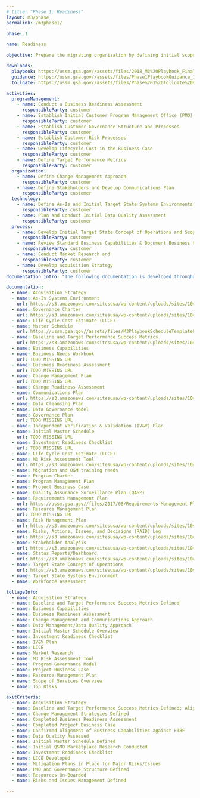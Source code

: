 ```yaml
---
# title: "Phase 1: Readiness"
layout: m3/phase
permalink: /m3phase1/

phase: 1

name: Readiness

objective: Prepare the migrating organization by defining initial scope of services and customer governance for the modernization effort.

downloads:
  playbook: https://ussm.gsa.gov//assets/files/2018_M3%20Playbook_Final_Phase%201.pdf
  guidance: https://ussm.gsa.gov//assets/files/Phase1PlaybookGuidance_10.05.18FINAL.pdf
  tollgate: https://ussm.gsa.gov//assets/files/Phase%201%20Tollgate%20Review8.30.18%20(1).pptx

activities:
  programManagement:
    - name: Conduct a Business Readiness Assessment 
      responsibleParty: customer
    - name: Establish Initial Customer Program Management Office (PMO) Processes
      responsibleParty: customer
    - name: Establish Customer Governance Structure and Processes
      responsibleParty: customer
    - name: Establish Customer Risk Processes
      responsibleParty: customer
    - name: Develop Lifecycle Cost in the Business Case
      responsibleParty: customer
    - name: Define Target Performance Metrics
      responsibleParty: customer
  organization:
    - name: Define Change Management Approach
      responsibleParty: customer
    - name: Define Stakeholders and Develop Communications Plan
      responsibleParty: customer
  technology:
    - name: Define As-Is and Initial Target State Systems Environments
      responsibleParty: customer
    - name: Plan and Conduct Initial Data Quality Assessment
      responsibleParty: customer
  process:
    - name: Develop Initial Target State Concept of Operations and Scope of Services
      responsibleParty: customer
    - name: Review Standard Business Capabilities & Document Business Capabilities
      responsibleParty: customer
    - name: Conduct Market Research and
      responsibleParty: customer
    - name: Develop Acquisition Strategy
      responsibleParty: customer
documentation_intro: "The following documentation is developed throughout Phase 1 and is used to inform the Phase 1 Progress Review discussion: the M3 Services Tailoring Guide for transaction services, Investment Readiness Checklist, Business Readiness Assessment, and Project Business Case."

documentation:
  - name: Acquisition Strategy
  - name: As-Is Systems Environment
    url: https://s3.amazonaws.com/sitesusa/wp-content/uploads/sites/1041/2016/07/M3-Playbook-As-Is-System-Inventory-Template.xlsx
  - name: Governance Charter
    url: https://s3.amazonaws.com/sitesusa/wp-content/uploads/sites/1041/2016/07/M3-Playbook-Governance-Charter-Template.docx
  - name: Life Cycle Cost Estimate (LCCE)
  - name: Master Schedule
    url: https://ussm.gsa.gov//assets/files/M3PlaybookScheduleTemplate8.29.18.xlsx
  - name: Baseline and Target Performance Success Metrics
    url: https://s3.amazonaws.com/sitesusa/wp-content/uploads/sites/1041/2017/08/Baseline-and-Target-Performance-Success-Metrics2.pptx
  - name: Business Capabilities
  - name: Business Needs Workbook
    url: TODO MISSING URL
  - name: Business Readiness Assessment
    url: TODO MISSING URL
  - name: Change Management Plan 
    url: TODO MISSING URL
  - name: Change Readiness Assessment
  - name: Communications Plan
    url: https://s3.amazonaws.com/sitesusa/wp-content/uploads/sites/1041/2016/07/M3-Playbook-Communications-Plan-Template.xlsx
  - name: Data Cleansing Plan
  - name: Data Governance Model
  - name: Governance Plan
    url: TODO MISSING URL
  - name: Independent Verification & Validation (IV&V) Plan
  - name: Initial Master Schedule
    url: TODO MISSING URL
  - name: Investment Readiness Checklist
    url: TODO MISSING URL
  - name: Life Cycle Cost Estimate (LCCE)
  - name: M3 Risk Assessment Tool
    url: https://s3.amazonaws.com/sitesusa/wp-content/uploads/sites/1041/2017/09/Risk-Assessment-Tool.xlsm
  - name: Migration and O&M training needs
  - name: Program Charter
  - name: Program Management Plan
  - name: Project Business Case
  - name: Quality Assurance Surveillance Plan (QASP)
  - name: Requirements Management Plan
    url: https://ussm.gsa.gov//files/2017/08/Requirements-Management-Plan.docx
  - name: Resource Management Plan
    url: TODO MISSING URL
  - name: Risk Management Plan
    url: https://s3.amazonaws.com/sitesusa/wp-content/uploads/sites/1041/2017/08/Risk-Management-Plan-Template.docx
  - name: Risks, Actions, Issues, and Decisions (RAID) Log
    url: https://s3.amazonaws.com/sitesusa/wp-content/uploads/sites/1041/2016/07/M3-Playbook-RAID-Log-Template.xlsx
  - name: Stakeholder Analysis
    url: https://s3.amazonaws.com/sitesusa/wp-content/uploads/sites/1041/2016/07/M3-Playbook-Stakeholder-Analysis-Template.xlsx
  - name: Status Reports/Dashboard
    url: https://s3.amazonaws.com/sitesusa/wp-content/uploads/sites/1041/2016/07/M3-Playbook-Status-Report-Dashboard-Template.pptx
  - name: Target State Concept of Operations
    url: https://s3.amazonaws.com/sitesusa/wp-content/uploads/sites/1041/2016/07/M3PlaybookTargetStateCONOPSTemplate.docx
  - name: Target State Systems Environment
  - name: Workforce Assessment

tollageInfo:
  - name: Acquisition Strategy
  - name: Baseline and Target Performance Success Metrics Defined
  - name: Business Capabilities
  - name: Business Readiness Assessment
  - name: Change Management and Communications Approach
  - name: Data Management/Data Quality Approach
  - name: Initial Master Schedule Overview
  - name: Investment Readiness Checklist
  - name: IV&V Plan
  - name: LCCE
  - name: Market Research
  - name: M3 Risk Assessment Tool
  - name: Program Governance Model
  - name: Project Business Case
  - name: Resource Management Plan
  - name: Scope of Services Overview
  - name: Top Risks

exitCriteria:
  - name: Acquisition Strategy
  - name: Baseline and Target Performance Success Metrics Defined; Aligned with Performance Framework
  - name: Change Management Strategies Defined
  - name: Completed Business Readiness Assessment
  - name: Completed Project Business Case
  - name: Confirmed Alignment of Business Capabilities against FIBF
  - name: Data Quality Assessed
  - name: Initial Master Schedule Defined
  - name: Initial QSMO Marketplace Research Conducted
  - name: Investment Readiness Checklist
  - name: LCCE Developed
  - name: Mitigation Plans in Place for Major Risks/Issues
  - name: PMO and Governance Structure Defined
  - name: Resources On-Boarded
  - name: Risks and Issues Management Defined
  
---
```

